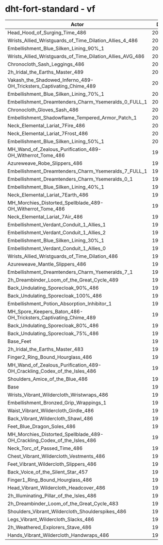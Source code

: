 # dht-fort-standard - vf
| Actor | DPS | Increase |
|---|:---:|:---:|
|Head_Hood_of_Surging_Time_486|203416|2.52%|
|Wrists_Allied_Wristguards_of_Time_Dilation_Allies_4_486|201849|1.73%|
|Embellishment_Blue_Silken_Lining_90%_1|201586|1.60%|
|Wrists_Allied_Wristguards_of_Time_Dilation_Allies_AVG_486|201221|1.42%|
|Chronocloth_Sash_Leggings_486|201070|1.34%|
|2h_Iridal_the_Earths_Master_489|200982|1.30%|
|Vakash_the_Shadowed_Inferno_489-OH_Tricksters_Captivating_Chime_489|200967|1.29%|
|Embellishment_Blue_Silken_Lining_70%_1|200936|1.27%|
|Embellishment_Dreamtenders_Charm_Ysemeralds_0_FULL_1|200558|1.08%|
|Chronocloth_Gloves_Sash_486|200557|1.08%|
|Embellishment_Shadowflame_Tempered_Armor_Patch_1|200484|1.05%|
|Neck_Elemental_Lariat_7Fire_486|200279|0.94%|
|Neck_Elemental_Lariat_7Frost_486|200256|0.93%|
|Embellishment_Blue_Silken_Lining_50%_1|200218|0.91%|
|MH_Wand_of_Zealous_Purification_489-OH_Witherrot_Tome_486|199985|0.79%|
|Azureweave_Robe_Slippers_486|199948|0.78%|
|Embellishment_Dreamtenders_Charm_Ysemeralds_7_FULL_1|199905|0.75%|
|Embellishment_Dreamtenders_Charm_Ysemeralds_0_1|199904|0.75%|
|Embellishment_Blue_Silken_Lining_40%_1|199845|0.72%|
|Neck_Elemental_Lariat_7Earth_486|199715|0.66%|
|MH_Morchies_Distorted_Spellblade_489-OH_Witherrot_Tome_486|199563|0.58%|
|Neck_Elemental_Lariat_7Air_486|199551|0.58%|
|Embellishment_Verdant_Conduit_1_Allies_1|199545|0.57%|
|Embellishment_Verdant_Conduit_1_Allies_2|199543|0.57%|
|Embellishment_Blue_Silken_Lining_30%_1|199519|0.56%|
|Embellishment_Verdant_Conduit_1_Allies_0|199487|0.54%|
|Wrists_Allied_Wristguards_of_Time_Dilation_486|199467|0.53%|
|Azureweave_Mantle_Slippers_486|199458|0.53%|
|Embellishment_Dreamtenders_Charm_Ysemeralds_7_1|199350|0.47%|
|2h_Dreambinder_Loom_of_the_Great_Cycle_489|199175|0.39%|
|Back_Undulating_Sporecloak_90%_486|199036|0.32%|
|Back_Undulating_Sporecloak_100%_486|198966|0.28%|
|Embellishment_Potion_Absorption_Inhibitor_1|198934|0.27%|
|MH_Spore_Keepers_Baton_486-OH_Tricksters_Captivating_Chime_489|198927|0.26%|
|Back_Undulating_Sporecloak_80%_486|198914|0.26%|
|Back_Undulating_Sporecloak_75%_486|198870|0.23%|
|Base_Feet|198667|0.13%|
|2h_Iridal_the_Earths_Master_483|198662|0.13%|
|Finger2_Ring_Bound_Hourglass_486|198524|0.06%|
|MH_Wand_of_Zealous_Purification_489-OH_Crackling_Codex_of_the_Isles_486|198520|0.06%|
|Shoulders_Amice_of_the_Blue_486|198486|0.04%|
|Base|198408|0.00%|
|Wrists_Vibrant_Wildercloth_Wristwraps_486|198308|-0.05%|
|Embellishment_Bronzed_Grip_Wrappings_1|198292|-0.06%|
|Waist_Vibrant_Wildercloth_Girdle_486|198264|-0.07%|
|Back_Vibrant_Wildercloth_Shawl_486|198184|-0.11%|
|Feet_Blue_Dragon_Soles_486|198173|-0.12%|
|MH_Morchies_Distorted_Spellblade_489-OH_Crackling_Codex_of_the_Isles_486|198164|-0.12%|
|Neck_Torc_of_Passed_Time_486|197978|-0.22%|
|Chest_Vibrant_Wildercloth_Vestments_486|197858|-0.28%|
|Feet_Vibrant_Wildercloth_Slippers_486|197765|-0.32%|
|Back_Voice_of_the_Silent_Star_457|197718|-0.35%|
|Finger1_Ring_Bound_Hourglass_486|197609|-0.40%|
|Head_Vibrant_Wildercloth_Headcover_486|197477|-0.47%|
|2h_Illuminating_Pillar_of_the_Isles_486|197458|-0.48%|
|2h_Dreambinder_Loom_of_the_Great_Cycle_483|197298|-0.56%|
|Shoulders_Vibrant_Wildercloth_Shoulderspikes_486|197186|-0.62%|
|Legs_Vibrant_Wildercloth_Slacks_486|197147|-0.64%|
|2h_Weathered_Explorers_Stave_486|196936|-0.74%|
|Hands_Vibrant_Wildercloth_Handwraps_486|196697|-0.86%|
